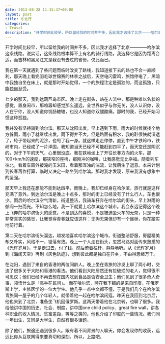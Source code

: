 ```yaml
---
date: 2013-08-28 11:15:37+00:00
layout: post
title: 东北行
categories:
- Travel
description: "开学时间比较早，所以留给我的时间并不多，因此我才选择了北京————哈尔滨这条线路。说实话，这条线路根本算不上有名的骑行线路，我选择它是因为距离合适，而吉林和黑龙江又是我没有去过的省份，仅此而已。"
---
```


开学时间比较早，所以留给我的时间并不多，因此我才选择了北京————哈尔滨这条线路。说实话，这条线路根本算不上有名的骑行线路，我选择它是因为距离合适，而吉林和黑龙江又是我没有去过的省份，仅此而已。  

我在第一天就遇到了些问题而临时改变了路线，我知道接下去的路也不会一直顺利，那天晚上看完羽毛球世锦赛的林李之战后，天空电闪雷鸣，旅馆停电了，黑暗中我独自坐在床上，就是那时开始觉得，一个的旅程注定是孤独的，而这孤独，只能独自忍受。  

七夕的那天，我到达葫芦岛市区。晚上走在街头，站在人流中，那是种难以名状的感觉，置身闹市，那喧嚣却感觉那么遥远，全世界似乎与你无关，没人认识你，没人在乎你，没人知道你饥肠辘辘，也没人知道你双腿酸痛。那时的我，已经开始习惯这种孤独。  

我并没有坚持骑到哈尔滨。那天从沈阳出发，早上遇到下雨，雨大的时候就找个地方躲雨，雨小了就继续出发。雨下得并不大，但是路面有积水，我的鞋很快就湿透了，轮子带起来的泥沙，也甩了我一身。就这样走走停停，直到中午才铁岭市，铁岭市内，已经成了一片泽国。我知道当天已经不可能赶到四平了，而天空还是阴沉的，对于下午的天气，心里很没底。我在铁岭坐上了开往长春方向的火车，那100+km/h的速度，那狭窄的座椅，那刚冲的咖啡，让我感觉无比幸福。随着列车往北，看着车窗外被淹的玉米田，看着那浑浊的湍流，让我萌生了退意。本来计划到长春再作打算，临时又决定一路坐到哈尔滨。那时我才发现，原来我没有想象中的坚强。  

那天早上我还在想能不能到达四平，而晚上，我却已经身在哈尔滨，旅行就是这样充满了意外。到达哈尔滨是晚上十点多，那时的街上已经没有了什么行人，车也很少。雨后的哈尔滨空气清新，街道整洁，我骑车狂奔在哈尔滨的街头，早上淋雨的郁闷一扫而光。不知怎么地，我一下就爱上哈尔滨这个城市。我会永远记得这个晚上飞奔的哈尔滨街头的感觉，不是到达的喜悦，不是被迫坐火车的无奈，只是一种非常真实的感觉，让我觉得青春就应该这样：无拘无束但却有一个目标，你在踏实地前行着。  

第二天在哈尔滨街头溜达，越发地喜欢哈尔滨这个城市。街道整洁舒服，房屋精美却又朴实，风格不一，错落有致。晚上一个人走在街头，忽然马路对面传来熟悉的《光辉岁月》，于是走过去，付了钱，然后倚着栏杆，静静地听。从《光辉岁月》到《海阔天空》再到《灰色轨迹》，想到彼此都是独自在异乡，不由得思绪万千。  

在沈阳，遇到了来自的香港的两位同龄人。晚上坐在青旅的沙发上聊了两小时，交流了很多关于大陆和香港的看法。他们看到大陆居然还有捡破烂的老人，觉得很不可思议；他们已经不再去想在国内吃到食品是否安全卫生；他们见到了很多奇人奇事，领悟什么是「高手在民间」。 而在哈尔滨，睡在我下铺的是来自印度，在俄罗斯上学，主修医学的一位大学生。他几乎一点中文都不懂，于是我们几个在哈尔滨青旅同一屋子的几个年轻人，就带着他一起在哈尔滨闲逛。昨天在我回到北京后，他也来到了北京，准备坐飞机回俄罗斯。这两天带着他在北京转，也聊了很多。我给他讲中国的历史、社会、制度，讲中国one child policy、great fire wall，讲各种职业的收入情况、贫富差距，等等之类的，他也介绍了印度的一些情况。我们同一年出生，又同是大学生，自然有很多话题。  

除了他们，旅途还遇到很多人。跟有着不同背景的人聊天，你会发现你的收获，远远比你从互联网得来要真切和深刻。所以，上路吧。
